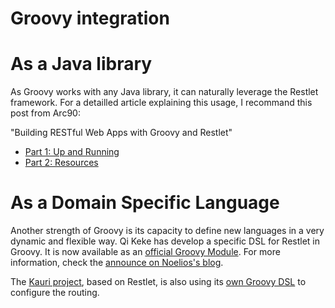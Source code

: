 Groovy integration
==================

As a Java library
=================

As Groovy works with any Java library, it can naturally leverage the
Restlet framework. For a detailled article explaining this usage, I
recommand this post from Arc90:

"Building RESTful Web Apps with Groovy and Restlet"

-   [Part 1: Up and
    Running](http://web.archive.org/web/20120118084941/http://blog.arc90.com/2008/06/building_restful_web_apps_groovy_restlet_part_1.php)
-   [Part 2:
    Resources](http://web.archive.org/web/20120118084941/http://blog.arc90.com/2008/06/building_restful_web_apps_groovy_restlet_part_2.php)

As a Domain Specific Language
=============================

Another strength of Groovy is its capacity to define new languages in a
very dynamic and flexible way. Qi Keke has develop a specific DSL for
Restlet in Groovy. It is now available as an [official Groovy
Module](http://web.archive.org/web/20120118084941/http://docs.codehaus.org/display/GROOVY/GroovyRestlet).
For more information, check the [announce on Noelios's
blog](http://web.archive.org/web/20120118084941/http://blog.noelios.com/2008/02/29/groovy-dsl-available-for-restlet/).

The [Kauri
project](http://web.archive.org/web/20120118084941/http://kauriproject.org/),
based on Restlet, is also using its [own Groovy
DSL](http://web.archive.org/web/20120118084941/http://kauriproject.org/wiki/g1/149-kauri/g1/155-kauri.html)
to configure the routing.

